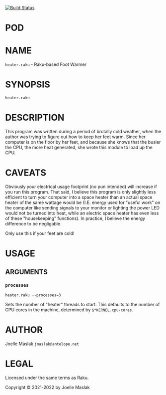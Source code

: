 [![Build Status](https://travis-ci.org/jmaslak/Raku-App-Heater.svg?branch=master)](https://travis-ci.org/jmaslak/Raku-App-Heater)

POD
===

NAME
====

`heater.raku` - Raku-based Foot Warmer

SYNOPSIS
========

    heater.raku

DESCRIPTION
===========

This program was written during a period of brutally cold weather, when the author was trying to figure out how to keep her feet warm. Since her computer is on the floor by her feet, and because she knows that the busier the CPU, the more heat generated, she wrote this module to load up the CPU.

CAVEATS
=======

Obviously your electrical usage footprint (no pun intended) will increase if you run this program. That said, I believe this program is only slightly less efficient to turn your computer into a space heater than an actual space heater of the same wattage would be (I.E. energy used for "useful work" on the computer like sending signals to your monitor or lighting the power LED would not be turned into heat, while an electric space heater has even less of these "housekeeping" functions). In practice, I believe the energy difference to be negligable.

Only use this if your feet are cold!

USAGE
=====

ARGUMENTS
---------

### `processes`

    heater.raku --processes=3

Sets the number of "heater" threads to start. This defaults to the number of CPU cores in the machine, determined by `$*KERNEL.cpu-cores`.

AUTHOR
======

Joelle Maslak `jmaslak@antelope.net`

LEGAL
=====

Licensed under the same terms as Raku.

Copyright © 2021-2022 by Joelle Maslak

